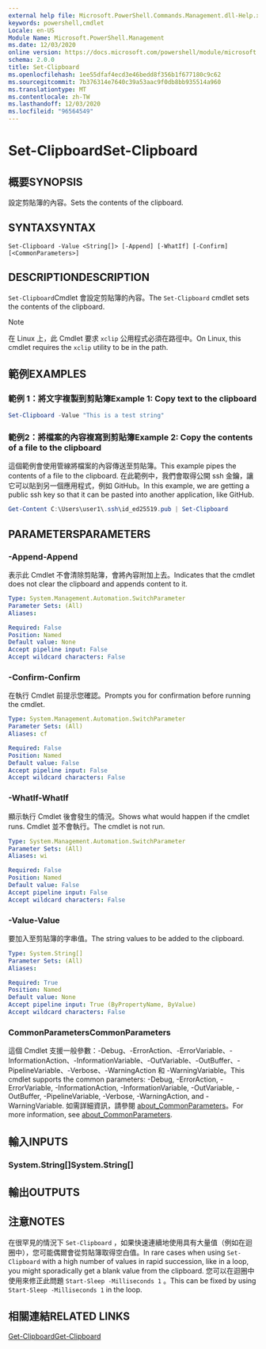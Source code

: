 ```yaml
---
external help file: Microsoft.PowerShell.Commands.Management.dll-Help.xml
keywords: powershell,cmdlet
Locale: en-US
Module Name: Microsoft.PowerShell.Management
ms.date: 12/03/2020
online version: https://docs.microsoft.com/powershell/module/microsoft.powershell.management/set-clipboard?view=powershell-7.1&WT.mc_id=ps-gethelp
schema: 2.0.0
title: Set-Clipboard
ms.openlocfilehash: 1ee55dfaf4ecd3e46bedd8f356b1f677180c9c62
ms.sourcegitcommit: 7b376314e7640c39a53aac9f0db8bb935514a960
ms.translationtype: MT
ms.contentlocale: zh-TW
ms.lasthandoff: 12/03/2020
ms.locfileid: "96564549"
---
```

# <span data-ttu-id="a1006-103">Set-Clipboard</span><span class="sxs-lookup"><span data-stu-id="a1006-103">Set-Clipboard</span></span>

## <span data-ttu-id="a1006-104">概要</span><span class="sxs-lookup"><span data-stu-id="a1006-104">SYNOPSIS</span></span>
<span data-ttu-id="a1006-105">設定剪貼簿的內容。</span><span class="sxs-lookup"><span data-stu-id="a1006-105">Sets the contents of the clipboard.</span></span>

## <span data-ttu-id="a1006-106">SYNTAX</span><span class="sxs-lookup"><span data-stu-id="a1006-106">SYNTAX</span></span>

```
Set-Clipboard -Value <String[]> [-Append] [-WhatIf] [-Confirm] [<CommonParameters>]
```

## <span data-ttu-id="a1006-107">DESCRIPTION</span><span class="sxs-lookup"><span data-stu-id="a1006-107">DESCRIPTION</span></span>

<span data-ttu-id="a1006-108">`Set-Clipboard`Cmdlet 會設定剪貼簿的內容。</span><span class="sxs-lookup"><span data-stu-id="a1006-108">The `Set-Clipboard` cmdlet sets the contents of the clipboard.</span></span>

> [!NOTE]
> <span data-ttu-id="a1006-109">在 Linux 上，此 Cmdlet 要求 `xclip` 公用程式必須在路徑中。</span><span class="sxs-lookup"><span data-stu-id="a1006-109">On Linux, this cmdlet requires the `xclip` utility to be in the path.</span></span>

## <span data-ttu-id="a1006-110">範例</span><span class="sxs-lookup"><span data-stu-id="a1006-110">EXAMPLES</span></span>

### <span data-ttu-id="a1006-111">範例 1：將文字複製到剪貼簿</span><span class="sxs-lookup"><span data-stu-id="a1006-111">Example 1: Copy text to the clipboard</span></span>

```powershell
Set-Clipboard -Value "This is a test string"
```

### <span data-ttu-id="a1006-112">範例2：將檔案的內容複寫到剪貼簿</span><span class="sxs-lookup"><span data-stu-id="a1006-112">Example 2: Copy the contents of a file to the clipboard</span></span>

<span data-ttu-id="a1006-113">這個範例會使用管線將檔案的內容傳送至剪貼簿。</span><span class="sxs-lookup"><span data-stu-id="a1006-113">This example pipes the contents of a file to the clipboard.</span></span> <span data-ttu-id="a1006-114">在此範例中，我們會取得公開 ssh 金鑰，讓它可以貼到另一個應用程式，例如 GitHub。</span><span class="sxs-lookup"><span data-stu-id="a1006-114">In this example, we are getting a public ssh key so that it can be pasted into another application, like GitHub.</span></span>

```powershell
Get-Content C:\Users\user1\.ssh\id_ed25519.pub | Set-Clipboard
```

## <span data-ttu-id="a1006-115">PARAMETERS</span><span class="sxs-lookup"><span data-stu-id="a1006-115">PARAMETERS</span></span>

### <span data-ttu-id="a1006-116">-Append</span><span class="sxs-lookup"><span data-stu-id="a1006-116">-Append</span></span>

<span data-ttu-id="a1006-117">表示此 Cmdlet 不會清除剪貼簿，會將內容附加上去。</span><span class="sxs-lookup"><span data-stu-id="a1006-117">Indicates that the cmdlet does not clear the clipboard and appends content to it.</span></span>

```yaml
Type: System.Management.Automation.SwitchParameter
Parameter Sets: (All)
Aliases:

Required: False
Position: Named
Default value: None
Accept pipeline input: False
Accept wildcard characters: False
```

### <span data-ttu-id="a1006-118">-Confirm</span><span class="sxs-lookup"><span data-stu-id="a1006-118">-Confirm</span></span>

<span data-ttu-id="a1006-119">在執行 Cmdlet 前提示您確認。</span><span class="sxs-lookup"><span data-stu-id="a1006-119">Prompts you for confirmation before running the cmdlet.</span></span>

```yaml
Type: System.Management.Automation.SwitchParameter
Parameter Sets: (All)
Aliases: cf

Required: False
Position: Named
Default value: False
Accept pipeline input: False
Accept wildcard characters: False
```

### <span data-ttu-id="a1006-120">-WhatIf</span><span class="sxs-lookup"><span data-stu-id="a1006-120">-WhatIf</span></span>

<span data-ttu-id="a1006-121">顯示執行 Cmdlet 後會發生的情況。</span><span class="sxs-lookup"><span data-stu-id="a1006-121">Shows what would happen if the cmdlet runs.</span></span> <span data-ttu-id="a1006-122">Cmdlet 並不會執行。</span><span class="sxs-lookup"><span data-stu-id="a1006-122">The cmdlet is not run.</span></span>

```yaml
Type: System.Management.Automation.SwitchParameter
Parameter Sets: (All)
Aliases: wi

Required: False
Position: Named
Default value: False
Accept pipeline input: False
Accept wildcard characters: False
```

### <span data-ttu-id="a1006-123">-Value</span><span class="sxs-lookup"><span data-stu-id="a1006-123">-Value</span></span>

<span data-ttu-id="a1006-124">要加入至剪貼簿的字串值。</span><span class="sxs-lookup"><span data-stu-id="a1006-124">The string values to be added to the clipboard.</span></span>

```yaml
Type: System.String[]
Parameter Sets: (All)
Aliases:

Required: True
Position: Named
Default value: None
Accept pipeline input: True (ByPropertyName, ByValue)
Accept wildcard characters: False
```

### <span data-ttu-id="a1006-125">CommonParameters</span><span class="sxs-lookup"><span data-stu-id="a1006-125">CommonParameters</span></span>

<span data-ttu-id="a1006-126">這個 Cmdlet 支援一般參數：-Debug、-ErrorAction、-ErrorVariable、-InformationAction、-InformationVariable、-OutVariable、-OutBuffer、-PipelineVariable、-Verbose、-WarningAction 和 -WarningVariable。</span><span class="sxs-lookup"><span data-stu-id="a1006-126">This cmdlet supports the common parameters: -Debug, -ErrorAction, -ErrorVariable, -InformationAction, -InformationVariable, -OutVariable, -OutBuffer, -PipelineVariable, -Verbose, -WarningAction, and -WarningVariable.</span></span> <span data-ttu-id="a1006-127">如需詳細資訊，請參閱 [about_CommonParameters](https://go.microsoft.com/fwlink/?LinkID=113216)。</span><span class="sxs-lookup"><span data-stu-id="a1006-127">For more information, see [about_CommonParameters](https://go.microsoft.com/fwlink/?LinkID=113216).</span></span>

## <span data-ttu-id="a1006-128">輸入</span><span class="sxs-lookup"><span data-stu-id="a1006-128">INPUTS</span></span>

### <span data-ttu-id="a1006-129">System.String[]</span><span class="sxs-lookup"><span data-stu-id="a1006-129">System.String[]</span></span>

## <span data-ttu-id="a1006-130">輸出</span><span class="sxs-lookup"><span data-stu-id="a1006-130">OUTPUTS</span></span>

## <span data-ttu-id="a1006-131">注意</span><span class="sxs-lookup"><span data-stu-id="a1006-131">NOTES</span></span>

<span data-ttu-id="a1006-132">在很罕見的情況下 `Set-Clipboard` ，如果快速連續地使用具有大量值（例如在迴圈中），您可能偶爾會從剪貼簿取得空白值。</span><span class="sxs-lookup"><span data-stu-id="a1006-132">In rare cases when using `Set-Clipboard` with a high number of values in rapid succession, like in a loop, you might sporadically get a blank value from the clipboard.</span></span> <span data-ttu-id="a1006-133">您可以在迴圈中使用來修正此問題 `Start-Sleep -Milliseconds 1` 。</span><span class="sxs-lookup"><span data-stu-id="a1006-133">This can be fixed by using `Start-Sleep -Milliseconds 1` in the loop.</span></span>

## <span data-ttu-id="a1006-134">相關連結</span><span class="sxs-lookup"><span data-stu-id="a1006-134">RELATED LINKS</span></span>

[<span data-ttu-id="a1006-135">Get-Clipboard</span><span class="sxs-lookup"><span data-stu-id="a1006-135">Get-Clipboard</span></span>](Get-Clipboard.md)
